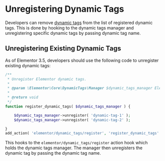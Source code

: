 # Unregistering Dynamic Tags

<Badge type="tip" vertical="top" text="Elementor Core" /> <Badge type="warning" vertical="top" text="Intermediate" />

Developers can remove [dynamic tags](/dynamic-tags/) from the list of registered dynamic tags. This is done by hooking to the dynamic tags manager and unregistering specific dynamic tags by passing dynamic tag name.

## Unregistering Existing Dynamic Tags

As of Elementor 3.5, developers should use the following code to unregister existing dynamic tags:

```php
/**
 * Unregister Elementor dynamic tags.
 *
 * @param \Elementor\Core\DynamicTags\Manager $dynamic_tags_manager Elementor dynamic tags manager.
 *
 * @return void
 */
function register_dynamic_tags( $dynamic_tags_manager ) {

	$dynamic_tags_manager->unregister( 'dynamic-tag-1' );
	$dynamic_tags_manager->unregister( 'dynamic-tag-2' );

}
add_action( 'elementor/dynamic_tags/register', 'register_dynamic_tags' );
```

This hooks to the `elementor/dynamic_tags/register` action hook which holds the dynamic tags manager. The manager then unregisters the dynamic tag by passing the dynamic tag name.
